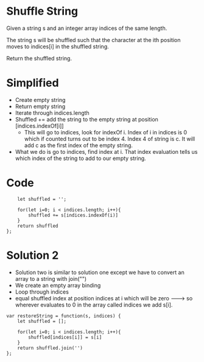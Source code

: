 # Shuffle String
Given a string s and an integer array indices of the same length.

The string s will be shuffled such that the character at the ith position moves to indices[i] in the shuffled string.

Return the shuffled string.

# Simplified
- Create empty string
- Return empty string
- Iterate through indices.length
- Shuffled += add the string to the empty string at position [indices.indexOf[i]]
    - This will go to indices, look for indexOf i. Index of i in indices is 0 which if counted turns out to be index 4. Index 4 of string is c. It will add c as the first index of the empty string.
- What we do is go to indices, find index at i. That index evaluation tells us which index of the string to add to our empty string.

# Code 
```var restoreString = function(s, indices) {
    let shuffled = '';
    
    for(let i=0; i < indices.length; i++){
        shuffled += s[indices.indexOf(i)]
    }
    return shuffled
};
```

# Solution 2
- Solution two is similar to solution one except we have to convert an array to a string with join("")
- We create an empty array binding
- Loop through indices
- equal shuffled index at position indices at i which will be zero ---> so wherever evaluates to 0 in the array called indices we add s[i]. 

```
var restoreString = function(s, indices) {
    let shuffled = [];
    
    for(let i=0; i < indices.length; i++){
        shuffled[indices[i]] = s[i]
    }
    return shuffled.join('')
};
```
